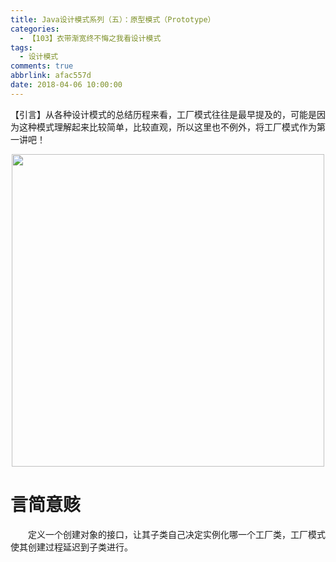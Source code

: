 ```yaml
---
title: Java设计模式系列（五）：原型模式（Prototype）
categories:
  - 【103】衣带渐宽终不悔之我看设计模式
tags:
  - 设计模式
comments: true
abbrlink: afac557d
date: 2018-04-06 10:00:00
---
```

【引言】从各种设计模式的总结历程来看，工厂模式往往是最早提及的，可能是因为这种模式理解起来比较简单，比较直观，所以这里也不例外，将工厂模式作为第一讲吧！
<div align=center><img src="/img/2018/2018-08-20-05.jpg" width="500"/></div>
<!-- more -->

# 言简意赅
&emsp;&emsp;定义一个创建对象的接口，让其子类自己决定实例化哪一个工厂类，工厂模式使其创建过程延迟到子类进行。